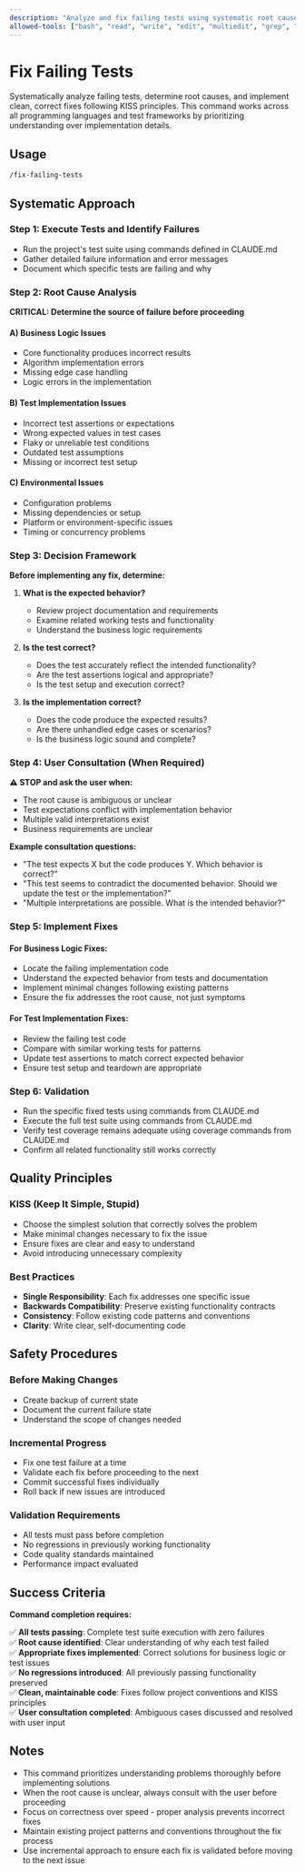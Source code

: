 ```yaml
---
description: "Analyze and fix failing tests using systematic root cause analysis"
allowed-tools: ["bash", "read", "write", "edit", "multiedit", "grep", "glob", "todowrite"]
---
```


# Fix Failing Tests

Systematically analyze failing tests, determine root causes, and implement clean, correct fixes following KISS principles. This command works across all programming languages and test frameworks by prioritizing understanding over implementation details.

## Usage

```bash
/fix-failing-tests
```

## Systematic Approach

### **Step 1: Execute Tests and Identify Failures**
- Run the project's test suite using commands defined in CLAUDE.md
- Gather detailed failure information and error messages
- Document which specific tests are failing and why

### **Step 2: Root Cause Analysis**

**CRITICAL: Determine the source of failure before proceeding**

#### **A) Business Logic Issues**
- Core functionality produces incorrect results
- Algorithm implementation errors
- Missing edge case handling
- Logic errors in the implementation

#### **B) Test Implementation Issues**  
- Incorrect test assertions or expectations
- Wrong expected values in test cases
- Flaky or unreliable test conditions
- Outdated test assumptions
- Missing or incorrect test setup

#### **C) Environmental Issues**
- Configuration problems
- Missing dependencies or setup
- Platform or environment-specific issues
- Timing or concurrency problems

### **Step 3: Decision Framework**

**Before implementing any fix, determine:**

1. **What is the expected behavior?**
   - Review project documentation and requirements
   - Examine related working tests and functionality
   - Understand the business logic requirements

2. **Is the test correct?**
   - Does the test accurately reflect the intended functionality?
   - Are the test assertions logical and appropriate?
   - Is the test setup and execution correct?

3. **Is the implementation correct?**
   - Does the code produce the expected results?
   - Are there unhandled edge cases or scenarios?
   - Is the business logic sound and complete?

### **Step 4: User Consultation (When Required)**

**⚠️ STOP and ask the user when:**
- The root cause is ambiguous or unclear
- Test expectations conflict with implementation behavior
- Multiple valid interpretations exist
- Business requirements are unclear

**Example consultation questions:**
- "The test expects X but the code produces Y. Which behavior is correct?"
- "This test seems to contradict the documented behavior. Should we update the test or the implementation?"
- "Multiple interpretations are possible. What is the intended behavior?"

### **Step 5: Implement Fixes**

#### **For Business Logic Fixes:**
- Locate the failing implementation code
- Understand the expected behavior from tests and documentation
- Implement minimal changes following existing patterns
- Ensure the fix addresses the root cause, not just symptoms

#### **For Test Implementation Fixes:**
- Review the failing test code
- Compare with similar working tests for patterns
- Update test assertions to match correct expected behavior
- Ensure test setup and teardown are appropriate

### **Step 6: Validation**
- Run the specific fixed tests using commands from CLAUDE.md
- Execute the full test suite using commands from CLAUDE.md
- Verify test coverage remains adequate using coverage commands from CLAUDE.md
- Confirm all related functionality still works correctly

## Quality Principles

### **KISS (Keep It Simple, Stupid)**
- Choose the simplest solution that correctly solves the problem
- Make minimal changes necessary to fix the issue
- Ensure fixes are clear and easy to understand
- Avoid introducing unnecessary complexity

### **Best Practices**
- **Single Responsibility**: Each fix addresses one specific issue
- **Backwards Compatibility**: Preserve existing functionality contracts
- **Consistency**: Follow existing code patterns and conventions
- **Clarity**: Write clear, self-documenting code

## Safety Procedures

### **Before Making Changes**
- Create backup of current state
- Document the current failure state
- Understand the scope of changes needed

### **Incremental Progress**
- Fix one test failure at a time
- Validate each fix before proceeding to the next
- Commit successful fixes individually
- Roll back if new issues are introduced

### **Validation Requirements**
- All tests must pass before completion
- No regressions in previously working functionality
- Code quality standards maintained
- Performance impact evaluated

## Success Criteria

**Command completion requires:**

✅ **All tests passing**: Complete test suite execution with zero failures  
✅ **Root cause identified**: Clear understanding of why each test failed  
✅ **Appropriate fixes implemented**: Correct solutions for business logic or test issues  
✅ **No regressions introduced**: All previously passing functionality preserved  
✅ **Clean, maintainable code**: Fixes follow project conventions and KISS principles  
✅ **User consultation completed**: Ambiguous cases discussed and resolved with user input  

## Notes

- This command prioritizes understanding problems thoroughly before implementing solutions
- When the root cause is unclear, always consult with the user before proceeding
- Focus on correctness over speed - proper analysis prevents incorrect fixes
- Maintain existing project patterns and conventions throughout the fix process
- Use incremental approach to ensure each fix is validated before moving to the next issue